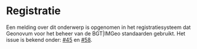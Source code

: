 Registratie
===========

Een melding over dit onderwerp is opgenomen in het registratiesysteem dat
Geonovum voor het beheer van de BGT\|IMGeo standaarden gebruikt. Het issue is
bekend onder: [#45](https://github.com/Geonovum/IMGeo2018/issues/45>) en [#58](https://github.com/Geonovum/IMGeo2018/issues/58). 
